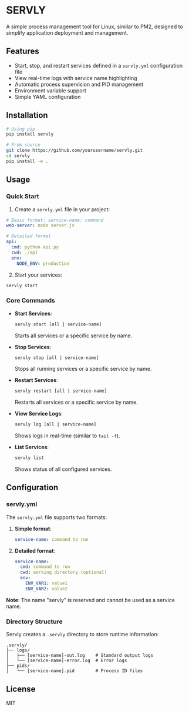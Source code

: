 # SERVLY

A simple process management tool for Linux, similar to PM2, designed to simplify application deployment and management.

## Features

- Start, stop, and restart services defined in a `servly.yml` configuration file
- View real-time logs with service name highlighting
- Automatic process supervision and PID management
- Environment variable support
- Simple YAML configuration

## Installation

```bash
# Using pip
pip install servly

# From source
git clone https://github.com/yourusername/servly.git
cd servly
pip install -e .
```

## Usage

### Quick Start

1. Create a `servly.yml` file in your project:

```yaml
# Basic format: service-name: command
web-server: node server.js

# Detailed format
api:
  cmd: python api.py
  cwd: ./api
  env:
    NODE_ENV: production
```

2. Start your services:

```bash
servly start
```

### Core Commands

- **Start Services**:
  ```bash
  servly start [all | service-name]
  ```
  Starts all services or a specific service by name.

- **Stop Services**:
  ```bash
  servly stop [all | service-name]
  ```
  Stops all running services or a specific service by name.

- **Restart Services**:
  ```bash
  servly restart [all | service-name]
  ```
  Restarts all services or a specific service by name.

- **View Service Logs**:
  ```bash
  servly log [all | service-name]
  ```
  Shows logs in real-time (similar to `tail -f`).

- **List Services**:
  ```bash
  servly list
  ```
  Shows status of all configured services.

## Configuration

### servly.yml

The `servly.yml` file supports two formats:

1. **Simple format**:
   ```yaml
   service-name: command to run
   ```

2. **Detailed format**:
   ```yaml
   service-name:
     cmd: command to run
     cwd: working directory (optional)
     env:
       ENV_VAR1: value1
       ENV_VAR2: value2
   ```

**Note**: The name "servly" is reserved and cannot be used as a service name.

### Directory Structure

Servly creates a `.servly` directory to store runtime information:

```
.servly/
├── logs/
│   ├── [service-name]-out.log    # Standard output logs
│   └── [service-name]-error.log  # Error logs
├── pids/
│   └── [service-name].pid        # Process ID files
```

## License

MIT